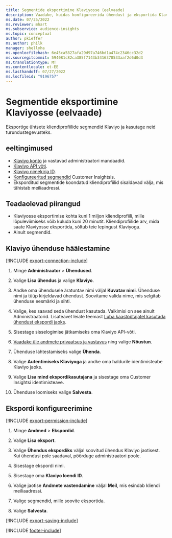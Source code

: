 ```yaml
---
title: Segmentide eksportimine Klaviyosse (eelvaade)
description: Vaadake, kuidas konfigureerida ühendust ja eksportida Klaviyo.
ms.date: 07/25/2022
ms.reviewer: mhart
ms.subservice: audience-insights
ms.topic: conceptual
author: pkieffer
ms.author: philk
manager: shellyha
ms.openlocfilehash: 6e45ca5827afa29d97a746bd1a474c2346cc32d2
ms.sourcegitcommit: 594081c82ca385f7143b3416378533aaf2d6d0d3
ms.translationtype: MT
ms.contentlocale: et-EE
ms.lasthandoff: 07/27/2022
ms.locfileid: "9196757"
---
```

# <a name="export-segments-to-klaviyo-preview"></a>Segmentide eksportimine Klaviyosse (eelvaade)

Eksportige ühtsete kliendiprofiilide segmendid Klaviyo ja kasutage neid turundustegevusteks.

## <a name="prerequisites"></a>eeltingimused

- [Klaviyo konto](https://www.klaviyo.com/) ja vastavad administraatori mandaadid.
- [Klaviyo API võti](https://help.klaviyo.com/hc/articles/115005062267-How-to-Manage-Your-Account-s-API-Keys).
- [Klaviyo nimekirja ID](https://help.klaviyo.com/hc/articles/115005078647-How-to-Find-a-List-ID).
- [Konfigureeritud segmendid](segments.md) Customer Insightsis.
- Eksporditud segmentide koondatud kliendiprofiilid sisaldavad välja, mis tähistab meiliaadressi.

## <a name="known-limitations"></a>Teadaolevad piirangud

- Klaviyosse eksportimise kohta kuni 1 miljon kliendiprofiili, mille lõpuleviimiseks võib kuluda kuni 20 minutit. Kliendiprofiilide arv, mida saate Klaviyosse eksportida, sõltub teie lepingust Klaviyoga.
- Ainult segmendid.

## <a name="set-up-connection-to-klaviyo"></a>Klaviyo ühenduse häälestamine

[!INCLUDE [export-connection-include](includes/export-connection-admn.md)]

1. Minge **Administraator** > **Ühendused**.

1. Valige **Lisa ühendus** ja valige **Klaviyo**.

1. Andke oma ühendusele äratuntav nimi väljal **Kuvatav nimi**. Ühenduse nimi ja tüüp kirjeldavad ühendust. Soovitame valida nime, mis selgitab ühenduse eesmärki ja sihti.

1. Valige, kes saavad seda ühendust kasutada. Vaikimisi on see ainult Administraatorid. Lisateavet leiate teemast [Luba kaastöötajatel kasutada ühendust ekspordi jaoks](connections.md#allow-contributors-to-use-a-connection-for-exports).

1. Sisestage sisselogimise jätkamiseks oma Klaviyo API-võti.

1. [Vaadake üle andmete privaatsus ja vastavus](connections.md#data-privacy-and-compliance) ning valige **Nõustun**.

1. Ühenduse lähtestamiseks valige **Ühenda**.

1. Valige **Autentimiseks Klaviyoga** ja andke oma haldurile identimisteabe Klaviyo jaoks.

1. Valige **Lisa mind ekspordikasutajana** ja sisestage oma Customer Insightsi identimisteave.

1. Ühenduse loomiseks valige **Salvesta**.

## <a name="configure-an-export"></a>Ekspordi konfigureerimine

[!INCLUDE [export-permission-include](includes/export-permission.md)]

1. Minge **Andmed** > **Ekspordid**.

1. Valige **Lisa eksport**.

1. Valige **Ühendus ekspordiks** väljal soovitud ühendus Klaviyo jaotisest. Kui ühendusi pole saadaval, pöörduge administraatori poole.

1. Sisestage ekspordi nimi.

1. Sisestage oma **Klaviyo loendi ID**.

1. Valige jaotise **Andmete vastendamine** väljal **Meil**, mis esindab kliendi meiliaadressi.

1. Valige segmendid, mille soovite eksportida.

1. Valige **Salvesta**.

[!INCLUDE [export-saving-include](includes/export-saving.md)]

[!INCLUDE [footer-include](includes/footer-banner.md)]
